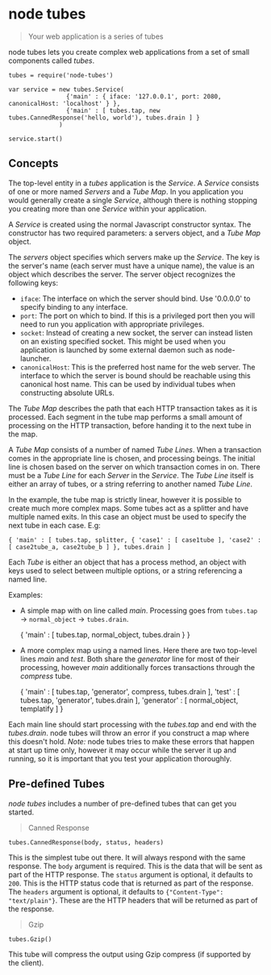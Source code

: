 node tubes
==========

> Your web application is a series of tubes

node tubes lets you create complex web applications from a set of small components called *tubes*.

    tubes = require('node-tubes')

    var service = new tubes.Service(
                    {'main' : { iface: '127.0.0.1', port: 2080, canonicalHost: 'localhost' } },
                    {'main' : [ tubes.tap, new tubes.CannedResponse('hello, world'), tubes.drain ] }
                  )

    service.start()



Concepts
--------

The top-level entity in a *tubes* application is the *Service*. A *Service* consists of one or more named *Servers* and a *Tube Map*. In you application you would generally create a single *Service*, although there is nothing stopping you creating more than one *Service* within your application.

A *Service* is created using the normal Javascript constructor syntax. The constructor has two required parameters: a servers object, and a *Tube Map* object.

The *servers* object specifies which servers make up the *Service*. The key is the server's name (each server must have a unique name), the value is an object which describes the server. The server object recognizes the following keys:

 * `iface`: The interface on which the server should bind. Use '0.0.0.0' to specify binding to any interface.
 * `port`: The port on which to bind. If this is a privileged port then you will need to run you application with appropriate privileges.
 * `socket`: Instead of creating a new socket, the server can instead listen on an existing specified socket. This might be used when you application is launched by some external daemon such as node-launcher.
 * `canonicalHost`: This is the preferred host name for the web server. The interface to which the server is bound should be reachable using this canonical host name. This can be used by individual tubes when constructing absolute URLs.

The *Tube Map* describes the path that each HTTP transaction takes as it is processed. Each segment in the tube map performs a small amount of processing on the HTTP transaction, before handing it to the next tube in the map.

A *Tube Map* consists of a number of named *Tube Lines*. When a transaction comes in the appropriate line is chosen, and processing beings. The initial line is chosen based on the server on which transaction comes in on. There must be a *Tube Line* for each *Server* in the *Service*. The *Tube Line* itself is either an array of tubes, or a string referring to another named *Tube Line*.

In the example, the tube map is strictly linear, however it is possible to create much more complex maps. Some tubes act as a splitter and have multiple named exits. In this case an object must be used to specify the next tube in each case. E.g:

    { 'main' : [ tubes.tap, splitter, { 'case1' : [ case1tube ], 'case2' : [ case2tube_a, case2tube_b ] }, tubes.drain ]

Each *Tube* is either an object that has a process method, an object with keys used to select between multiple options, or a string referencing a named line.

Examples:

 * A simple map with on line called *main*. Processing goes from `tubes.tap` -> `normal_object` -> `tubes.drain`.

    { 'main' : [ tubes.tap, normal_object, tubes.drain } }

 * A more complex map using a named lines. Here there are two top-level lines *main* and *test*. Both share the *generator* line for most of their processing, however *main* additionally forces transactions through the *compress* tube.

    {
      'main' : [ tubes.tap, 'generator', compress, tubes.drain ],
      'test' : [ tubes.tap, 'generator', tubes.drain ],
      'generator' : [ normal_object, templatify ]
    }

Each main line should start processing with the *tubes.tap* and end with the *tubes.drain*. node tubes will throw an error if you construct a map where this doesn't hold. *Note:* node tubes tries to make these errors that happen at start up time only, however it may occur while the server it up and running, so it is important that you test your application thoroughly.


Pre-defined Tubes
------------------

*node tubes* includes a number of pre-defined tubes that can get you started.

> Canned Response

    tubes.CannedResponse(body, status, headers)

This is the simplest tube out there. It will always respond with the same response. The `body` argument is required. This is the data that will be sent as part of the HTTP response. The `status` argument is optional, it defaults to `200`. This is the HTTP status code that is returned as part of the response. The `headers` argument is optional, it defaults to `{"Content-Type": "text/plain"}`. These are the HTTP headers that will be returned as part of the response.

> Gzip

    tubes.Gzip()

This tube will compress the output using Gzip compress (if supported by the client).
